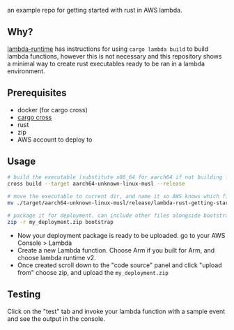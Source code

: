 an example repo for getting started with rust in AWS lambda.

## Why?

[lambda-runtime](https://github.com/awslabs/aws-lambda-rust-runtime) has instructions for using `cargo lambda build` to build lambda functions, however this is not necessary and this repository shows a minimal way to create rust executables ready to be ran in a lambda environment.

## Prerequisites

- docker (for cargo cross)
- [cargo cross](https://github.com/cross-rs/cross)
- rust
- zip
- AWS account to deploy to

## Usage

```sh
# build the executable (substitute x86_64 for aarch64 if not building for ARM)
cross build --target aarch64-unknown-linux-musl --release

# move the executable to current dir, and name it so AWS knows which file to execute
mv ./target/aarch64-unknown-linux-musl/release/lambda-rust-getting-started ./bootstrap

# package it for deployment. can include other files alongside bootstrap
zip -r my_deployment.zip bootstrap
```

- Now your deployment package is ready to be uploaded. go to your AWS Console > Lambda
- Create a new Lambda function. Choose Arm if you built for Arm, and choose lambda runtime v2.
- Once created scroll down to the "code source" panel and click "upload from" choose zip, and upload the `my_deployment.zip`

## Testing

Click on the "test" tab and invoke your lambda function with a sample event and see the output in the console.
